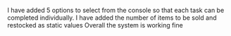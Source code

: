 I have added 5 options to select from the console so that each task can be completed individually.
I have added the number of items to be sold and restocked as static values
Overall the system is working fine
